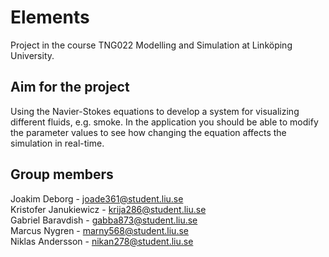 Elements
================================

Project in the course TNG022 Modelling and Simulation at Linköping University.

Aim for the project
-------------------------
Using the Navier-Stokes equations to develop a system for visualizing different fluids, e.g. smoke. In the application you should be able to modify the parameter values to see how changing the equation affects the simulation in real-time.

Group members
-------------------------
Joakim Deborg - joade361@student.liu.se<br />
Kristofer Janukiewicz - krija286@student.liu.se<br />
Gabriel Baravdish - gabba873@student.liu.se<br />
Marcus Nygren - marny568@student.liu.se<br />
Niklas Andersson - nikan278@student.liu.se<br />
